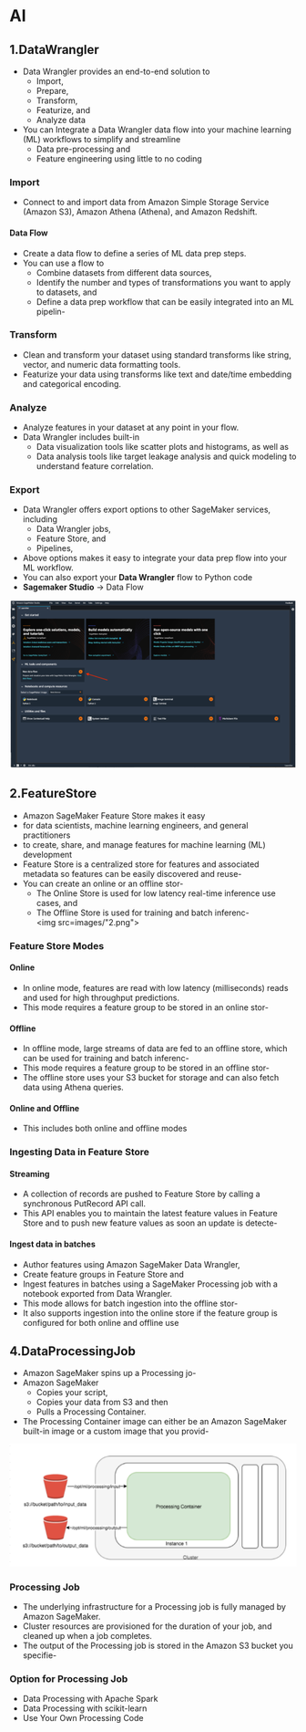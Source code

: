 # AI

## 1.DataWrangler
- Data Wrangler provides an end-to-end solution to 
  - Import, 
  - Prepare, 
  - Transform, 
  -  Featurize, and 
  -  Analyze data										
- You can Integrate a Data Wrangler data flow into your machine learning (ML) workflows to simplify and streamline 
  - Data pre-processing and 
  - Feature engineering using little to no coding										
										
### Import
- Connect to and import data from Amazon Simple Storage Service (Amazon S3), Amazon Athena (Athena), and Amazon Redshift.				
#### Data Flow
- Create a data flow to define a series of ML data prep steps. 
- You can use a flow to 
  - Combine datasets from different data sources, 
  - Identify the number and types of transformations you want to apply to datasets, and 
  - Define a data prep workflow that can be easily integrated into an ML pipelin- 										
### Transform
- Clean and transform your dataset using standard transforms like string, vector, and numeric data formatting tools. 
- Featurize your data using transforms like text and date/time embedding and categorical encoding.										
### Analyze
- Analyze features in your dataset at any point in your flow. 
- Data Wrangler includes built-in 
  - Data visualization tools like scatter plots and histograms, as well as 
  - Data analysis tools like target leakage analysis and quick modeling to understand feature correlation.										
### Export
- Data Wrangler offers export options to other SageMaker services, including 
  - Data Wrangler jobs, 
  - Feature Store, and 
  - Pipelines, 
- Above options makes it easy to integrate your data prep flow into your ML workflow. 
- You can also export your **Data Wrangler** flow to Python code										
- **Sagemaker Studio** -> Data Flow		
<img src="images/1.png">

## 2.FeatureStore
-  Amazon SageMaker Feature Store makes it easy 
  - for data scientists, machine learning engineers, and general practitioners 
  - to create, share, and manage features for machine learning (ML) development										
- Feature Store is a centralized store for features and associated metadata so features can be easily discovered and reuse- 				
- You can create an online or an offline stor- 
  - The Online Store is used for low latency real-time inference use cases, and 
  - The Offline Store is used for training and batch inferenc-   										
<img src=images/"2.png">

### Feature Store Modes										
#### Online										
- In online mode, features are read with low latency (milliseconds) reads and used for high throughput predictions. 
- This mode requires a feature group to be stored in an online stor-  										
										
#### Offline										
-  In offline mode, large streams of data are fed to an offline store, which can be used for training and batch inferenc-  
- This mode requires a feature group to be stored in an offline stor-  
- The offline store uses your S3 bucket for storage and can also fetch data using Athena queries.										
#### Online and Offline										
- This includes both online and offline modes										

### Ingesting Data in Feature Store										
#### Streaming 										
-  A collection of records are pushed to Feature Store by calling a synchronous PutRecord API call. 
- This API enables you to maintain the latest feature values in Feature Store and to push new feature values as soon an update is detecte- 									
#### Ingest data in batches										
- Author features using Amazon SageMaker Data Wrangler, 
- Create feature groups in Feature Store and 
- Ingest features in batches using a SageMaker Processing job with a notebook exported from Data Wrangler. 	
- This mode allows for batch ingestion into the offline stor-  
- It also supports ingestion into the online store if the feature group is configured for both online and offline use										
## 4.DataProcessingJob
-  Amazon SageMaker spins up a Processing jo- 
- Amazon SageMaker 
  - Copies your script, 
  - Copies your data from S3 and then 
  - Pulls a Processing Container. 
- The Processing Container image can either be an Amazon SageMaker built-in image or a custom image that you provid- 					
<img src="images/3.png">

### Processing Job										
-  The underlying infrastructure for a Processing job is fully managed by Amazon SageMaker. 
- Cluster resources are provisioned for the duration of your job, and cleaned up when a job completes. 
- The output of the Processing job is stored in the Amazon S3 bucket you specifie- 
### Option for Processing Job										
- Data Processing with Apache Spark										
- Data Processing with scikit-learn										
- Use Your Own Processing Code										
